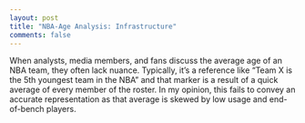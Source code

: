 ```yaml
---
layout: post
title: "NBA-Age Analysis: Infrastructure"
comments: false
---
```


When analysts, media members, and fans discuss the average age of an NBA team, they often lack nuance. Typically, it’s a reference like “Team X is the 5th youngest team in the NBA” and that marker is a result of a quick average of every member of the roster. In my opinion, this fails to convey an accurate representation as that average is skewed by low usage and end-of-bench players.

